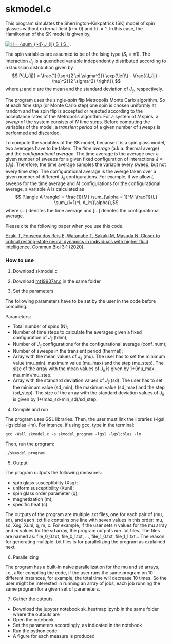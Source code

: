 # skmodel.c

This program simulates the Sherrington-Kirkpatrick (SK) model of spin glasses without external field ($`h=0`$) and $kT=1$. In this case, the Hamiltonian of the SK model is given by,

<a href="https://www.codecogs.com/eqnedit.php?latex=H&space;=&space;-\sum_{i<j}&space;J_{ij}&space;S_i&space;S_j" target="_blank"><img src="https://latex.codecogs.com/gif.latex?H&space;=&space;-\sum_{i<j}&space;J_{ij}&space;S_i&space;S_j" title="H = -\sum_{i<j} J_{ij} S_i S_j" /></a>.

The spin variables are assumed to be of the Ising type ($S_i = \pm 1$). The interaction $J_{ij}$ is a quenched variable independently distributed according to a Gaussian distribution given by
$$ P(J_{ij}) = \frac{1}{\sqrt{2 \pi \sigma^2}} \exp{\left\{ - \frac{(J_{ij} - \mu)^2}{2 \sigma^2} \right\}},$$
where $\mu$ and $\sigma$ are the mean and the standard deviation of $J_{ij}$, respectively.

The program uses the single-spin flip Metropolis Monte Carlo algorithm. So at each *time step* (or Monte Carlo step) one spin is chosen uniformly at random and the spin flip is accepted or rejected according to the acceptance rates of the Metropolis algorithm. For a system of $N$ spins, a *sweep* of the system consists of $N$ time steps. Before computing the variables of the model, a *transient period* of a given number of sweeps is performed and discarded.

To compute the variables of the SK model, because it is a spin glass model, two averages have to be taken. The *time average* (a.k.a. thermal averge) and the *configurational average*. The time average is the average over a given number of sweeps for a given fixed configuration of interactions $\mathbf{J} \equiv \{J_{ij}\}$. Therefore, the time average samples the variable every sweep, but not every time step. The configurational average is the averge taken over a given number of different $J_{ij}$ configurations. For example, if we allow $L$ sweeps for the time average and $M$ configurations for the configurational average, a variable $A$ is calculated as
$$ [\langle A \rangle] = \frac{1}{M} \sum_{\alpha = 1}^M \frac{1}{L} \sum_{i=1}^L A_i^{(\alpha)},$$
where $\langle \ldots \rangle$ denotes the time average and $[\ldots]$ denotes the configurational average.

Please cite the following paper when you use this code.

[Ezaki T, Fonseca dos Reis E, Watanabe T, Sakaki M, Masuda N. Closer to critical resting-state neural dynamics in individuals with higher fluid intelligence. Commun Biol 3:1 (2020).](https://www.nature.com/articles/s42003-020-0774-y)

### How to use

1) Download skmodel.c

2) Download [mt19937ar.c](http://www.math.sci.hiroshima-u.ac.jp/~m-mat/MT/emt.html) in the same folder

3) Set the parameters

The following parameters have to be set by the user in the code before compiling.

Parameters:
 * Total number of spins (N);
 * Number of time steps to calculate the averages given a fixed configuration of $J_{ij}$ (tdim);
 * Number of $J_{ij}$ configurations for the configurational average (conf_num);
 * Number of sweeps in the transient period (thermal);
 * Array with the mean values of $J_{ij}$ (mu). The user has to set the minimum value (mu_min), maximum value (mu_max) and the step (mu_step). The size of the array with the mean values of $J_{ij}$ is given by 1+(mu_max-mu_min)/mu_step.
 * Array with the standard deviation values of $J_{ij}$ (sd). The user has to set the minimum value (sd_min), the maximum value (sd_max) and the step (sd_step). The size of the array with the standard deviation values of $J_{ij}$ is given by 1+(max_sd-min_sd)/sd_step.

4) Compile and run

The program uses GSL libraries. Then, the user must link the libraries (-lgsl -lgslcblas -lm). For intance, if using gcc, type in the terminal:
```
gcc -Wall skmodel.c -o skmodel_program -lgsl -lgslcblas -lm
```

Then, run the program:
```
./skmodel_program
```

5) Output

The program outputs the following measures: 
 * spin glass susceptibility (Xsg);
 * uniform susceptibility (Xuni);
 * spin glass order parameter (q);
 * magnetization (m);
 * specific heat (c).

The outputs of the program are multiple .txt files, one for each pair of (mu, sd), and each .txt file contains one line with seven values in this 
order: mu, sd, Xsg, Xuni, q, m, c. For example, if the user sets *n* values for the mu array and *m* values for the sd array, the program outputs *nm* .txt files. The files are named as: file_0_0.txt, file_0_1.txt, ..., file_1_0.txt, file_1_1.txt... The reason for generating multiple .txt files is for parallelizing the program as explained next.

6) Parallelizing

The program has a built-in naive parallelization for the mu and sd arrays, i.e., after compiling the code, if the user runs the same program on 10 different instances,
for example, the total time will decrease 10 times. So the user might be interested in running an array of jobs, each job running the same program for a given set of parameters.
 
7) Gather the outputs

* Download the jupyter notebook sk_heatmap.ipynb in the same folder where the outputs are
* Open the notebook
* Set the parameters accordingly, as indicated in the notebook
* Run the python code
* A figure for each measure is produced


